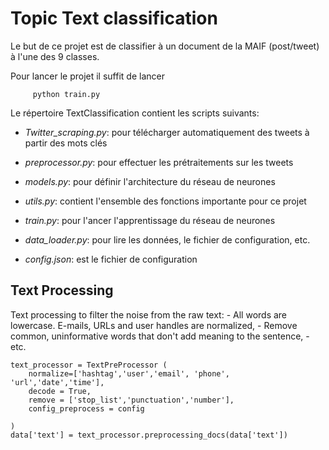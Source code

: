 # Topic Text classification

Le but de ce projet est de classifier à un document de la MAIF (post/tweet) à l'une des 9 classes.

Pour lancer le projet il suffit de lancer

         python train.py
Le répertoire TextClassification contient les scripts suivants:

  - *Twitter_scraping.py*: pour télécharger automatiquement des tweets à partir des mots clés
  - *preprocessor.py*: pour effectuer les prétraitements sur les tweets
  - *models.py*: pour définir l'architecture du réseau de neurones 
  - *utils.py*: contient l'ensemble des fonctions importante pour ce projet
  - *train.py*: pour l'ancer l'apprentissage du réseau de neurones 
  - *data_loader.py*: pour lire les données, le fichier de configuration, etc.
   
  - *config.json*: est le fichier de configuration


## Text Processing

 Text processing to filter the noise from the raw text:
     - All words are lowercase. E-mails, URLs and user handles are normalized,
     - Remove common, uninformative words that don't add meaning to the sentence,
     - etc.


	text_processor = TextPreProcessor (
	    normalize=['hashtag','user','email', 'phone', 'url','date','time'], 
		decode = True,
		remove = ['stop_list','punctuation','number'],
		config_preprocess = config

	)
	data['text'] = text_processor.preprocessing_docs(data['text'])
